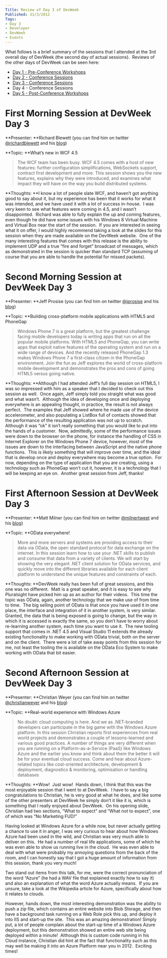 ```yaml
---
Title: Review of Day 3 of DevWeek
Published: 31/3/2012
Tags:
- Day 3
- Developer
- DevWeek
- Events
---
```


What follows is a brief summary of the sessions that I attended at the 3rd overall day of DevWeek (the second day of actual sessions).  Reviews of the other days of DevWeek can be seen here:

- [Day 1 - Pre-Conference Workshops](http://www.gep13.co.uk/blog/review-of-day-1-of-devweek/)
- [Day 2 - Conference Sessions](http://www.gep13.co.uk/blog/review-of-day-2-of-devweek/)
- [Day 3 - Conference Sessions](http://www.gep13.co.uk/blog/review-of-day-3-of-devweek/)
- Day 4 - Conference Sessions
- [Day 5 - Post-Conference Workshops](http://www.gep13.co.uk/blog/review-of-day-5-of-devweek/)

# First Morning Session at DevWeek Day 3

**Presenter: **Richard Blewett (you can find him on twitter [@richardblewett](http://www.dotnetconsult.co.uk/weblog2/) and his [blog](http://www.dotnetconsult.co.uk/weblog2/))

**Topic: **What’s new in WCF 4.5

> The WCF team has been busy. WCF 4.5 comes with a host of new features: further configuration simplifications, WebSockets support, contract first development and more. This session shows you the new features, explains why they were introduced, and examines what impact they will have on the way you build distributed systems.

**Thoughts: **I know a lot of people slate WCF, and haven’t got anything good to say about it, but my experience has been that it works for what it was intended, and we have used it with a lot of success in-house.  I was very keen to see what features were coming in 4.5, and I wasn’t disappointed.  Richard was able to fully explain the up and coming features, even though he did have some issues with his Windows 8 Virtual Machine and Virtual Box near the start of the session.  If you are interested in seeing what it on offer, I would highly recommend taking a look at the slides for this session when they are made available on the DevWeek website.  One of the many interesting features that comes with this release is the ability to implement UDP and a true “fire and forget” broadcast of messages, which as demonstrated in the session is quicker than standard TCP (assuming of course that you are able to handle the potential for missed packets).

# Second Morning Session at DevWeek Day 3

**Presenter: **Jeff Prosise (you can find him on twitter [@jprosise](https://twitter.com/#!/jprosise) and his [blog](http://www.wintellect.com/cs/blogs/jprosise/))

**Topic: **Building cross-platform mobile applications with HTML5 and PhoneGap

> Windows Phone 7 is a great platform, but the greatest challenge facing mobile developers today is writing apps that run on all the popular mobile platforms. With HTML5 and PhoneGap, you can write apps that exploit native features of the operating system and run on a wide range of devices. And the recently released PhoneGap 1.3 makes Windows Phone 7 a first-class citizen in the PhoneGap environment. Join the fun as Jeff explores the world of cross-platform mobile development and demonstrates the pros and cons of going HTML5 versus going native.

**Thoughts: **Although I had attended Jeff’s full day session on HTML5, I was so impressed with him as a speaker that I decided to check out this session as well.  Once again, Jeff simply told you straight what was good and what wasn’t.  Although the idea of developing once and deploying everywhere is an appealing thought, in practice, the result is not always perfect.  The examples that Jeff showed where he made use of the device accelerometer, and also populating a ListBox full of contacts showed that the performance of the resulting application was not up to scratch.  Although it was “ok” it isn’t really something that you would like to put into the hands of a customer.  Now, admittedly, some of the performance issues were down to the browser on the phone, for instance the handling of CSS in Internet Explorer on the Windows Phone 7 device, however, most of the issues are down to the interfacing between JavaScript and the native phone functions.  This is likely something that will improve over time, and the ideal that is develop once and deploy everywhere may become a true option.  For now, depending on the type of application that you are creating, using a technology such as PhoneGap won’t cut it, however, it is a technology that I will be keeping an eye on.  Another great session from Jeff, thanks!

# First Afternoon Session at DevWeek Day 3

**Presenter: **Matt Milner (you can find him on twitter [@milnertweet](https://twitter.com/#!/milnertweet) and his [blog](http://mattmilner.com/blog/))

**Topic: **OData everywhere!

> More and more servers and systems are providing access to their data via OData, the open standard protocol for data exchange on the internet. In this session learn how to use your .NET skills to publish and consume that data from a variety of clients. We will start by showing the very elegant .NET client solution for OData services, and quickly move into the different libraries available for each client platform to understand the unique features and constraints of each.

**Thoughts: **DevWeek really has been full of great sessions, and this one was no different.  Matt is a great speaker, and it is easy to see why Pluralsight have picked him up as an author for their videos.  This time the topic was OData, again, another technology that we make use of from time to time.  The big selling point of OData is that once you have used it in one place, the interface and integration of it in another system, is very similar.  Granted, the data that is being exposed is going to change, but the way in which it is accessed is exactly the same, so you don’t have to worry about re-learning another system, each time you want to use it.  The new tooling support that comes in .NET 4.5 and Visual Studio 11 extends the already existing functionality to make working with OData trivial, both on the server and on the client.  There were a lot of take away points from this session for me, not least the tooling the is available on the OData Eco System to make working with OData that bit easier.

# Second Afternoon Session at DevWeek Day 3

**Presenter: **Christian Weyer (you can find him on twitter [@christianweyer](https://twitter.com/#!/christianweyer) and his [blog](http://weblogs.thinktecture.com/cweyer/))

**Topic: **Real-world experience with Windows Azure

> No doubt: cloud computing is here. And we as .NET-branded developers can participate in the big game with the Windows Azure platform. In this session Christian reports first experiences from real world projects and demonstrates a couple of lessons-learned and various good practices. A number of things are very different when you are running on a Platform-as-a-Service (PaaS) like Windows Azure and the earlier you know and think about them the better it will be for your eventual cloud success. Come and hear about Azure-related topics like cost-oriented architecture, development & deployment, diagnostics & monitoring, optimisation or handling databases

**Thoughts: **Wow!  Just wow!  Hands down, I think that this was the most enjoyable session that I went to at DevWeek.  I have to say a big congratulations to Christian, he is very good at what he does, and like some of the other presenters at DevWeek he simply don’t it like it is, which is something that I really enjoyed about DevWeek.  On his opening slide, Christian had two sections, “What to expect” and “What not to expect”, one of which was “No Marketing FUD!”

Having looked at Windows Azure for a while now, but never actually getting a chance to use it in anger, I was very curious to hear about how Windows Azure had been used in the wild, and Christian was very much able to deliver on this.  He had a number of real life applications, some of which he was even able to show us running live in the cloud.  He was even able to deal with what were probably my annoying questions from the back of the room, and I can honestly say that I got a huge amount of information from this session, thank you very much!

Two stand out items from this talk, for me, were the correct pronunciation of the word “Azure” (he had a WAV file that explained exactly how to say it) and also an explanation of what the word Azure actually means.  If you are unsure, take a look at the Wikipedia article for Azure, specifically about how it relates to clouds.

However, hands down, the most interesting demonstration was the ability to push a zip file, which contains an entire website into Blob Storage, and then have a background task running on a Web Role pick this up, and deploy it into IIS and start-up the site.  This was an amazing demonstration! Simply put, a lot of people complain about the start-up time of a Windows Azure deployment, but this demonstration showed an entire web site being deployed within a minute!  Although this is custom code running in his Cloud instance, Christian did hint at the fact that functionality such as this may well be making it into an Azure Platform near you in 2012.  Exciting times!
